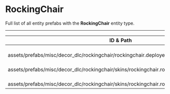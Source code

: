 # RockingChair
Full list of all <Badge type="warning" text="3"/> entity prefabs with the **RockingChair** entity type.

---
| ID & Path |
| --- |
| <a href="#1808651928"><Badge id="1808651928" type="tip" text="#"/></a> <Badge type="tip" text="1808651928"/> <Badge type="info" text="Model"/> <Badge type="info" text="GroundWatch"/> <Badge type="info" text="DestroyOnGroundMissing"/> <Badge type="info" text="Construction"/> <Badge type="info" text="DeployVolumeOBB"/> <Badge type="info" text="Rust.PropRenderer"/> <Badge type="info" text="Deployable"/> <Badge type="info" text="Gibbable"/> <Badge type="info" text="DeployableDecay"/> <Badge type="info" text="DeployVolumeOBB"/> <br> assets/prefabs/misc/decor_dlc/rockingchair/rockingchair.deployed.prefab |
| <a href="#720514301"><Badge id="720514301" type="tip" text="#"/></a> <Badge type="tip" text="720514301"/> <Badge type="info" text="Model"/> <Badge type="info" text="GroundWatch"/> <Badge type="info" text="DestroyOnGroundMissing"/> <Badge type="info" text="Construction"/> <Badge type="info" text="DeployVolumeOBB"/> <Badge type="info" text="Rust.PropRenderer"/> <Badge type="info" text="Deployable"/> <Badge type="info" text="Gibbable"/> <Badge type="info" text="DeployableDecay"/> <Badge type="info" text="DeployVolumeOBB"/> <br> assets/prefabs/misc/decor_dlc/rockingchair/skins/rockingchair.rockingchair2.deployed.prefab |
| <a href="#804668581"><Badge id="804668581" type="tip" text="#"/></a> <Badge type="tip" text="804668581"/> <Badge type="info" text="Model"/> <Badge type="info" text="GroundWatch"/> <Badge type="info" text="DestroyOnGroundMissing"/> <Badge type="info" text="Construction"/> <Badge type="info" text="DeployVolumeOBB"/> <Badge type="info" text="Rust.PropRenderer"/> <Badge type="info" text="Deployable"/> <Badge type="info" text="Gibbable"/> <Badge type="info" text="DeployableDecay"/> <Badge type="info" text="DeployVolumeOBB"/> <br> assets/prefabs/misc/decor_dlc/rockingchair/skins/rockingchair.rockingchair3.deployed.prefab |
